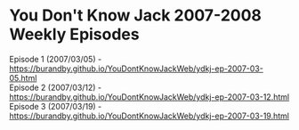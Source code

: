 # You Don't Know Jack 2007-2008 Weekly Episodes

Episode 1 (2007/03/05) - https://burandby.github.io/YouDontKnowJackWeb/ydkj-ep-2007-03-05.html <br/>
Episode 2 (2007/03/12) - https://burandby.github.io/YouDontKnowJackWeb/ydkj-ep-2007-03-12.html <br/>
Episode 3 (2007/03/19) - https://burandby.github.io/YouDontKnowJackWeb/ydkj-ep-2007-03-19.html <br/>
